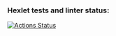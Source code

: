 ### Hexlet tests and linter status:
[![Actions Status](https://github.com/mtvru/java-project-71/actions/workflows/hexlet-check.yml/badge.svg)](https://github.com/mtvru/java-project-71/actions)